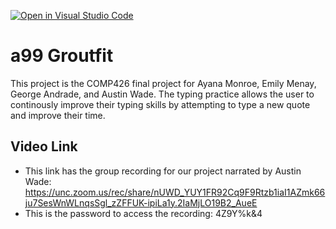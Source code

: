 [![Open in Visual Studio Code](https://classroom.github.com/assets/open-in-vscode-f059dc9a6f8d3a56e377f745f24479a46679e63a5d9fe6f495e02850cd0d8118.svg)](https://classroom.github.com/online_ide?assignment_repo_id=6434652&assignment_repo_type=AssignmentRepo)
# a99 Groutfit

This project is the COMP426 final project for Ayana Monroe, Emily Menay, George Andrade, and Austin Wade. The typing practice allows the user to continously improve their typing skills by attempting to type a new quote and improve their time. 

## Video Link
* This link has the group recording for our project narrated by Austin Wade: https://unc.zoom.us/rec/share/nUWD_YUY1FR92Cq9F9Rtzb1iaI1AZmk66ju7SesWnWLnqsSgl_zZFFUK-ipiLa1y.2IaMjLO19B2_AueE 
* This is the password to access the recording: 4Z9Y%k&4 
